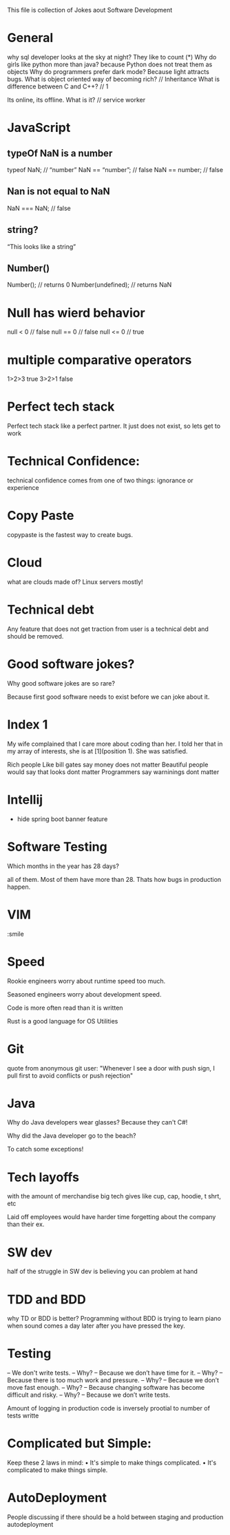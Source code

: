 This file is collection of Jokes aout Software Development

# General

why sql developer looks at the sky at night? They like to count (\*)
Why do girls like python more than java? because Python does not treat them as objects
Why do programmers prefer dark mode? Because light attracts bugs.
What is object oriented way of becoming rich? // Inheritance
What is difference between C and C++? // 1

Its online, its offline. What is it? // service worker

# JavaScript

## typeOf NaN is a number

typeof NaN; // “number”
NaN == “number”; // false
NaN == number; // false

## Nan is not equal to NaN

NaN === NaN; // false

## string?

“This looks like a string”

## Number()

Number(); // returns 0
Number(undefined); // returns NaN

# Null has wierd behavior

null < 0 // false
null == 0 // false
null <= 0 // true

# multiple comparative operators

1>2>3
true
3>2>1
false

# Perfect tech stack

Perfect tech stack like a perfect partner. It just does not exist, so lets get to work

# Technical Confidence:

technical confidence comes from one of two things: ignorance or experience

# Copy Paste

copypaste is the fastest way to create bugs.

# Cloud

what are clouds made of? Linux servers mostly!

# Technical debt

Any feature that does not get traction from user is a technical debt and should be removed.

# Good software jokes?

Why good software jokes are so rare?

Because first good software needs to exist before we can joke about it.

# Index 1

My wife complained that I care more about coding than her. I told her that in my array of interests, she is at [1](position 1). She was satisfied.

Rich people Like bill gates say money does not matter
Beautiful people would say that looks dont matter
Programmers say warninings dont matter

# Intellij

- hide spring boot banner feature

# Software Testing

Which months in the year has 28 days?

all of them. Most of them have more than 28. Thats how bugs in production happen.

# VIM

:smile

# Speed

Rookie engineers worry about runtime speed too much.

Seasoned engineers worry about development speed.

Code is more often read than it is written

Rust is a good language for OS Utilities

# Git

quote from anonymous git user:
"Whenever I see a door with push sign, I pull first to avoid conflicts or push rejection"

# Java

Why do Java developers wear glasses? Because they can't C#!

Why did the Java developer go to the beach?

To catch some exceptions!

# Tech layoffs

with the amount of merchandise big tech gives
like cup, cap, hoodie, t shrt, etc

Laid off employees would have harder time forgetting about the company than their ex.

# SW dev

half of the struggle in SW dev is believing you can problem at hand

# TDD and BDD

why TD or BDD is better?
Programming without BDD is trying to learn piano when sound comes a day later after you have pressed the key.

# Testing

– We don't write tests.
– Why?
– Because we don’t have time for it.
– Why?
– Because there is too much work and pressure.
– Why?
– Because we don’t move fast enough.
– Why?
– Because changing software has become difficult and risky.
– Why?
– Because we don’t write tests.

Amount of logging in production code is inversely prootial to number of tests writte

# Complicated but Simple:

Keep these 2 laws in mind:
• It's simple to make things complicated.
• It's complicated to make things simple.

# AutoDeployment

People discussing if there should be a hold between staging and production autodeployment
